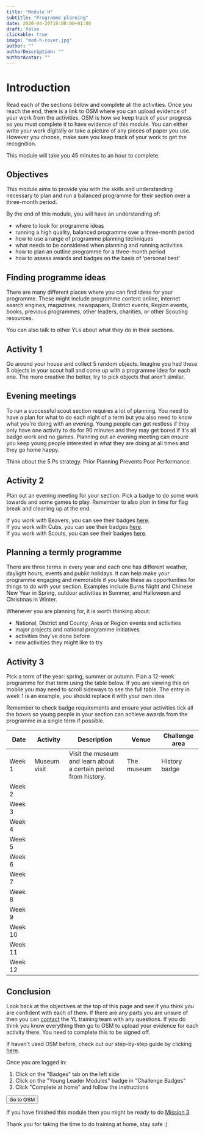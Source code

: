 ```yaml
---
title: "Module H"
subtitle: "Programme planning"
date: 2020-04-20T16:00:00+01:00
draft: false
clickable: true
image: "mod-h-cover.jpg"
author: ""
authorDescription: ""
authorAvatar: ""
---
```


# Introduction

Read each of the sections below and complete all the activities. Once you reach the end, there is a link to OSM where you can upload evidence of your work from the activities. OSM is how we keep track of your progress so you must complete it to have evidence of this module. You can either write your work digitally or take a picture of any pieces of paper you use. However you choose, make sure you keep track of your work to get the recognition.

This module will take you 45 minutes to an hour to complete.

## Objectives

This module aims to provide you with the skills and understanding necessary to plan and run a balanced programme for their section over a three-month period.

By the end of this module, you will have an understanding of:

- where to look for programme ideas
- running a high quality, balanced programme over a three-month period
- how to use a range of programme planning techniques
- what needs to be considered when planning and running activities
- how to plan an outline programme for a three-month period
- how to assess awards and badges on the basis of ‘personal best’

## Finding programme ideas

There are many different places where you can find ideas for your programme. These might include programme content online, internet search engines, magazines, newspapers, District events, Region events, books, previous programmes, other leaders, charities, or other Scouting resources.

You can also talk to other YLs about what they do in their sections.

## Activity 1

Go around your house and collect 5 random objects. Imagine you had these 5 objects in your scout hall and come up with a programme idea for each one. The more creative the better, try to pick objects that aren't similar.

## Evening meetings

To run a successful scout section requires a lot of planning. You need to have a plan for what to do each night of a term but you also need to know what you're doing with an evening. Young people can get restless if they only have one activity to do for 90 minutes and they may get bored if it's all badge work and no games. Planning out an evening meeting can ensure you keep young people interested in what they are doing at all times and they go home happy.

Think about the 5 Ps strategy. Prior Planning Prevents Poor Performance.

## Activity 2

Plan out an evening meeting for your section. Pick a badge to do some work towards and some games to play. Remember to also plan in time for flag break and cleaning up at the end.

If you work with Beavers, you can see their badges [here](https://www.scouts.org.uk/beavers/activity-badges/).  
If you work with Cubs, you can see their badges [here](https://www.scouts.org.uk/cubs/activity-badges/).  
If you work with Scouts, you can see their badges [here](https://www.scouts.org.uk/scouts/activity-badges/).

## Planning a termly programme

There are three terms in every year and each one has different weather, daylight hours, events and public holidays. It can help make your programme engaging and memorable if you take these as opportunities for things to do with your section. Examples include Burns Night and Chinese New Year in Spring, outdoor activities in Summer, and Halloween and Christmas in Winter.

Whenever you are planning for, it is worth thinking about:

- National, District and County, Area or Region events and activities
- major projects and national programme initiatives
- activities they’ve done before
- new activities they might like to try

## Activity 3

Pick a term of the year: spring, summer or autumn. Plan a 12-week programme for that term using the table below. If you are viewing this on mobile you may need to scroll sideways to see the full table. The entry in week 1 is an example, you should replace it with your own idea.

Remember to check badge requirements and ensure your activities tick all the boxes so young people in your section can achieve awards from the programme in a single term if possible.

| Date        | Activity      | Description           | Venue     | Challenge area   |
| ------------|---------------|-----------------------|-----------|------------------|
| Week 1 | Museum visit | Visit the museum and learn about <br>a certain period from history. | The museum | History badge |
| Week 2 |  |  |  |  |
| Week 3 |  |  |  |  |
| Week 4 |  |  |  |  |
| Week 5 |  |  |  |  |
| Week 6 |  |  |  |  |
| Week 7 |  |  |  |  |
| Week 8 |  |  |  |  |
| Week 9 |  |  |  |  |
| Week 10 |  |  |  |  |
| Week 11 |  |  |  |  |
| Week 12 |  |  |  |  |

## Conclusion

Look back at the objectives at the top of this page and see if you think you are confident with each of them. If there are any parts you are unsure of then you can [contact](/contact) the YL training team with any questions. If you do think you know everything then go to OSM to upload your evidence for each activity there. You need to complete this to be signed off.

If haven't used OSM before, check out our step-by-step guide by clicking [here](/evidence).

Once you are logged in:

1. Click on the "Badges" tab on the left side
2. Click on the "Young Leader Modules" badge in "Challenge Badges"
3. Click "Complete at home" and follow the instructions

<a href="https://www.onlinescoutmanager.co.uk/main.php">
 <button type="button" class="go-to-osm">Go to OSM</button>
</a>

If you have finished this module then you might be ready to do [Mission 3](/mission-3).

Thank you for taking the time to do training at home, stay safe :)
